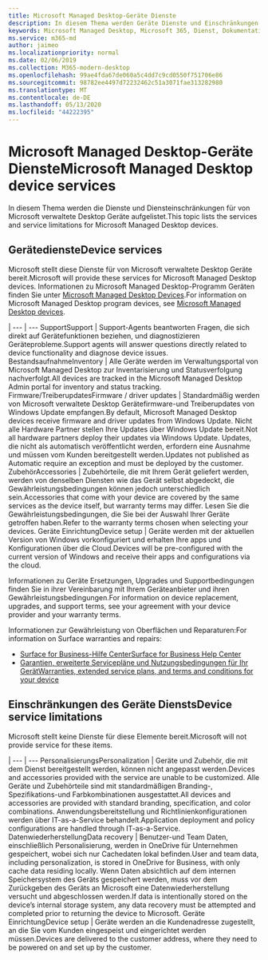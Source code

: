 ```yaml
---
title: Microsoft Managed Desktop-Geräte Dienste
description: In diesem Thema werden Geräte Dienste und Einschränkungen für Microsoft Managed Desktop aufgeführt.
keywords: Microsoft Managed Desktop, Microsoft 365, Dienst, Dokumentation
ms.service: m365-md
author: jaimeo
ms.localizationpriority: normal
ms.date: 02/06/2019
ms.collection: M365-modern-desktop
ms.openlocfilehash: 99ae4fda67de060a5c4dd7c9cd0550f751706e86
ms.sourcegitcommit: 98782ee4497d72232462c51a3071fae313282980
ms.translationtype: MT
ms.contentlocale: de-DE
ms.lasthandoff: 05/13/2020
ms.locfileid: "44222395"
---
```

# <a name="microsoft-managed-desktop-device-services"></a><span data-ttu-id="c67d4-104">Microsoft Managed Desktop-Geräte Dienste</span><span class="sxs-lookup"><span data-stu-id="c67d4-104">Microsoft Managed Desktop device services</span></span>

<span data-ttu-id="c67d4-105">In diesem Thema werden die Dienste und Diensteinschränkungen für von Microsoft verwaltete Desktop Geräte aufgelistet.</span><span class="sxs-lookup"><span data-stu-id="c67d4-105">This topic lists the services and service limitations for Microsoft Managed Desktop devices.</span></span>

## <a name="device-services"></a><span data-ttu-id="c67d4-106">Gerätedienste</span><span class="sxs-lookup"><span data-stu-id="c67d4-106">Device services</span></span>

<span data-ttu-id="c67d4-107">Microsoft stellt diese Dienste für von Microsoft verwaltete Desktop Geräte bereit.</span><span class="sxs-lookup"><span data-stu-id="c67d4-107">Microsoft will provide these services for Microsoft Managed Desktop devices.</span></span> <span data-ttu-id="c67d4-108">Informationen zu Microsoft Managed Desktop-Programm Geräten finden Sie unter [Microsoft Managed Desktop Devices](device-list.md).</span><span class="sxs-lookup"><span data-stu-id="c67d4-108">For information on Microsoft Managed Desktop program devices, see [Microsoft Managed Desktop devices](device-list.md).</span></span>

 | 
 --- | ---
<span data-ttu-id="c67d4-109">Support</span><span class="sxs-lookup"><span data-stu-id="c67d4-109">Support</span></span> | <span data-ttu-id="c67d4-110">Support-Agents beantworten Fragen, die sich direkt auf Gerätefunktionen beziehen, und diagnostizieren Geräteprobleme.</span><span class="sxs-lookup"><span data-stu-id="c67d4-110">Support agents will answer questions directly related to device functionality and diagnose device issues.</span></span>
<span data-ttu-id="c67d4-111">Bestandsaufnahme</span><span class="sxs-lookup"><span data-stu-id="c67d4-111">Inventory</span></span> | <span data-ttu-id="c67d4-112">Alle Geräte werden im Verwaltungsportal von Microsoft Managed Desktop zur Inventarisierung und Statusverfolgung nachverfolgt.</span><span class="sxs-lookup"><span data-stu-id="c67d4-112">All devices are tracked in the Microsoft Managed Desktop Admin portal for inventory and status tracking.</span></span>
<span data-ttu-id="c67d4-113">Firmware/Treiberupdates</span><span class="sxs-lookup"><span data-stu-id="c67d4-113">Firmware / driver updates</span></span> | <span data-ttu-id="c67d4-114">Standardmäßig werden von Microsoft verwaltete Desktop Gerätefirmware-und Treiberupdates von Windows Update empfangen.</span><span class="sxs-lookup"><span data-stu-id="c67d4-114">By default, Microsoft Managed Desktop devices receive firmware and driver updates from Windows Update.</span></span> <span data-ttu-id="c67d4-115">Nicht alle Hardware Partner stellen Ihre Updates über Windows Update bereit.</span><span class="sxs-lookup"><span data-stu-id="c67d4-115">Not all hardware partners deploy their updates via Windows Update.</span></span> <span data-ttu-id="c67d4-116">Updates, die nicht als automatisch veröffentlicht werden, erfordern eine Ausnahme und müssen vom Kunden bereitgestellt werden.</span><span class="sxs-lookup"><span data-stu-id="c67d4-116">Updates not published as Automatic require an exception and must be deployed by the customer.</span></span>
<span data-ttu-id="c67d4-117">Zubehör</span><span class="sxs-lookup"><span data-stu-id="c67d4-117">Accessories</span></span> | <span data-ttu-id="c67d4-118">Zubehörteile, die mit Ihrem Gerät geliefert werden, werden von denselben Diensten wie das Gerät selbst abgedeckt, die Gewährleistungsbedingungen können jedoch unterschiedlich sein.</span><span class="sxs-lookup"><span data-stu-id="c67d4-118">Accessories that come with your device are covered by the same services as the device itself, but warranty terms may differ.</span></span> <span data-ttu-id="c67d4-119">Lesen Sie die Gewährleistungsbedingungen, die Sie bei der Auswahl Ihrer Geräte getroffen haben.</span><span class="sxs-lookup"><span data-stu-id="c67d4-119">Refer to the warranty terms chosen when selecting your devices.</span></span> 
<span data-ttu-id="c67d4-120">Geräte Einrichtung</span><span class="sxs-lookup"><span data-stu-id="c67d4-120">Device setup</span></span>    | <span data-ttu-id="c67d4-121">Geräte werden mit der aktuellen Version von Windows vorkonfiguriert und erhalten Ihre apps und Konfigurationen über die Cloud.</span><span class="sxs-lookup"><span data-stu-id="c67d4-121">Devices will be pre-configured with the current version of Windows and receive their apps and configurations via the cloud.</span></span> 

<span data-ttu-id="c67d4-122">Informationen zu Geräte Ersetzungen, Upgrades und Supportbedingungen finden Sie in ihrer Vereinbarung mit Ihrem Geräteanbieter und ihren Gewährleistungsbedingungen.</span><span class="sxs-lookup"><span data-stu-id="c67d4-122">For information on device replacement, upgrades, and support terms, see your agreement with your device provider and your warranty terms.</span></span>

<span data-ttu-id="c67d4-123">Informationen zur Gewährleistung von Oberflächen und Reparaturen:</span><span class="sxs-lookup"><span data-stu-id="c67d4-123">For information on Surface warranties and repairs:</span></span>
- [<span data-ttu-id="c67d4-124">Surface for Business-Hilfe Center</span><span class="sxs-lookup"><span data-stu-id="c67d4-124">Surface for Business Help Center</span></span>](https://support.microsoft.com/hub/4339296/surface-for-business-help)
- [<span data-ttu-id="c67d4-125">Garantien, erweiterte Servicepläne und Nutzungsbedingungen für Ihr Gerät</span><span class="sxs-lookup"><span data-stu-id="c67d4-125">Warranties, extended service plans, and terms and conditions for your device</span></span>](https://support.microsoft.com/help/4040687/info-about-warranties-extended-service-plans-and-terms-conditions)


## <a name="device-service-limitations"></a><span data-ttu-id="c67d4-126">Einschränkungen des Geräte Diensts</span><span class="sxs-lookup"><span data-stu-id="c67d4-126">Device service limitations</span></span>

<span data-ttu-id="c67d4-127">Microsoft stellt keine Dienste für diese Elemente bereit.</span><span class="sxs-lookup"><span data-stu-id="c67d4-127">Microsoft will not provide service for these items.</span></span>

 | 
 --- | ---
<span data-ttu-id="c67d4-128">Personalisierungs</span><span class="sxs-lookup"><span data-stu-id="c67d4-128">Personalization</span></span> | <span data-ttu-id="c67d4-129">Geräte und Zubehör, die mit dem Dienst bereitgestellt werden, können nicht angepasst werden.</span><span class="sxs-lookup"><span data-stu-id="c67d4-129">Devices and accessories provided with the service are unable to be customized.</span></span> <span data-ttu-id="c67d4-130">Alle Geräte und Zubehörteile sind mit standardmäßigen Branding-, Spezifikations-und Farbkombinationen ausgestattet.</span><span class="sxs-lookup"><span data-stu-id="c67d4-130">All devices and accessories are provided with standard branding, specification, and color combinations.</span></span> <span data-ttu-id="c67d4-131">Anwendungsbereitstellung und Richtlinienkonfigurationen werden über IT-as-a-Service behandelt.</span><span class="sxs-lookup"><span data-stu-id="c67d4-131">Application deployment and policy configurations are handled through IT-as-a-Service.</span></span>
<span data-ttu-id="c67d4-132">Datenwiederherstellung</span><span class="sxs-lookup"><span data-stu-id="c67d4-132">Data recovery</span></span> | <span data-ttu-id="c67d4-133">Benutzer-und Team Daten, einschließlich Personalisierung, werden in OneDrive für Unternehmen gespeichert, wobei sich nur Cachedaten lokal befinden.</span><span class="sxs-lookup"><span data-stu-id="c67d4-133">User and team data, including personalization, is stored in OneDrive for Business, with only cache data residing locally.</span></span> <span data-ttu-id="c67d4-134">Wenn Daten absichtlich auf dem internen Speichersystem des Geräts gespeichert werden, muss vor dem Zurückgeben des Geräts an Microsoft eine Datenwiederherstellung versucht und abgeschlossen werden.</span><span class="sxs-lookup"><span data-stu-id="c67d4-134">If data is intentionally stored on the device’s internal storage system, any data recovery must be attempted and completed prior to returning the device to Microsoft.</span></span>
<span data-ttu-id="c67d4-135">Geräte Einrichtung</span><span class="sxs-lookup"><span data-stu-id="c67d4-135">Device setup</span></span> | <span data-ttu-id="c67d4-136">Geräte werden an die Kundenadresse zugestellt, an die Sie vom Kunden eingespeist und eingerichtet werden müssen.</span><span class="sxs-lookup"><span data-stu-id="c67d4-136">Devices are delivered to the customer address, where they need to be powered on and set up by the customer.</span></span>
